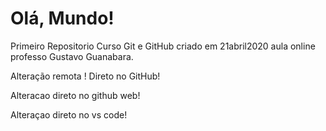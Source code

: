 # Olá, Mundo!

 Primeiro Repositorio Curso Git e GitHub criado em 21abril2020 aula online professo Gustavo Guanabara. 
 
 Alteração remota ! Direto no GitHub! 
 
Alteracao direto no github web!

Alteraçao direto no vs code! 